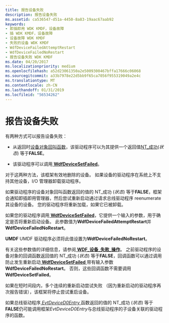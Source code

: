 ```yaml
---
title: 报告设备失败
description: 报告设备失败
ms.assetid: ca536547-d51a-4450-8a83-19aac67aab92
keywords:
- 即插即用 WDK KMDF，设备故障
- 插 WDK KMDF，设备故障
- 设备故障 WDK KMDF
- 失败的设备 WDK KMDF
- WdfDeviceFailedAttemptRestart
- WdfDeviceFailedNoRestart
- 报告设备失败 WDK KMDF
ms.date: 04/20/2017
ms.localizationpriority: medium
ms.openlocfilehash: a52d23061350a2e5009300467bffa17666c06068
ms.sourcegitcommit: a33b7978e22d5bb9f65ca7056f955319049a2e4c
ms.translationtype: MT
ms.contentlocale: zh-CN
ms.lasthandoff: 01/31/2019
ms.locfileid: "56534262"
---
```

# <a name="reporting-device-failures"></a>报告设备失败


有两种方式可以报告设备失败：

-   从返回时[设备对象回叫函数](https://msdn.microsoft.com/library/windows/hardware/dn265631#device-callbacks)，该驱动程序可以为其提供一个返回值[NT\_成功](https://msdn.microsoft.com/library/windows/hardware/ff565436)(*状态*) 等于**FALSE**。

-   该驱动程序可以调用[ **WdfDeviceSetFailed**](https://msdn.microsoft.com/library/windows/hardware/ff546890)。

对于这两种方法，该框架有效地删除的设备。 如果设备的驱动程序在系统上不支持其他设备，I/O 管理器卸载驱动程序。

如果驱动程序的设备对象回叫函数返回的值的 NT\_成功 (*状态*) 等于**FALSE**，框架会通知即插即用管理器，然后尝试重新启动通过请求总线驱动程序 reenumerate 其设备的设备。 您的驱动程序将重新加载，如果它已被卸载。

如果您的驱动程序调用[ **WdfDeviceSetFailed**](https://msdn.microsoft.com/library/windows/hardware/ff546890)，它提供一个输入的参数，用于确定是否将重新启动设备。 此参数值为**WdfDeviceFailedAttemptRestart**并**WdfDeviceFailedNoRestart**。

**UMDF** UMDF 驱动程序必须将此值设置为**WdfDeviceFailedNoRestart**。

有关这些参数值的详细信息，请参阅[ **WDF\_设备\_失败\_操作**](https://msdn.microsoft.com/library/windows/hardware/ff551253)。
之前驱动程序的设备对象的回调函数返回值的 NT\_成功 (*状态*) 等于**FALSE**，回调函数可以通过调用防止发生重新启动[ **WdfDeviceSetFailed** ](https://msdn.microsoft.com/library/windows/hardware/ff546890)带有输入参数**WdfDeviceFailedNoRestart**。 否则，这些回调函数不需要调用**WdfDeviceSetFailed**。

如果在短时间段内，多个连续的重新启动尝试失败 （因为重新启动的驱动程序再次报告错误），该框架将停止尝试重启设备。

如果总线驱动程序[ *EvtDeviceD0Entry* ](https://msdn.microsoft.com/library/windows/hardware/ff540848)函数返回的值的 NT\_成功 (*状态*) 等于**FALSE**仍可能调用框架*EvtDeviceD0Entry*与总线驱动程序的子设备关联的驱动程序的函数。

 

 





